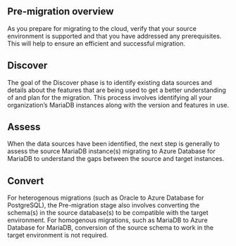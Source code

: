 ## Pre-migration overview

As you prepare for migrating to the cloud, verify that your source environment is supported and that you have addressed any prerequisites. This will help to ensure an efficient and successful migration.

## Discover

The goal of the Discover phase is to identify existing data sources and details about the features that are being used to get a better understanding of and plan for the migration. This process involves identifying all your organization’s MariaDB instances along with the version and features in use.

## Assess

When the data sources have been identified, the next step is generally to assess the source MariaDB instance(s) migrating to Azure Database for MariaDB to understand the gaps between the source and target instances.

## Convert

For heterogenous migrations (such as Oracle to Azure Database for PostgreSQL), the Pre-migration stage also involves converting the schema(s) in the source database(s) to be compatible with the target environment. For homogenous migrations, such as MariaDB to Azure Database for MariaDB, conversion of the source schema to work in the target environment is not required.
